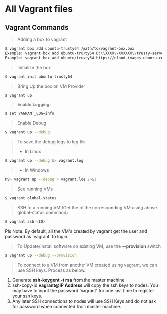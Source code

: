 # All Vagrant files

## Vagrant Commands
> Adding a box to vagrant
```sh
$ vagrant box add ubuntu-trusty64 /path/to/vagrant-box.box
Example: vagrant box add ubuntu-trusty64 D:\\XXXX\\XXXXXX\\trusty-server-cloudimg-amd64-vagrant-disk1.box
Example: vagrant box add ubuntu/trusty64 https://cloud-images.ubuntu.com/vagrant/trusty/20180201/trusty-server-cloudimg-amd64-vagrant-disk1.box
```
> Initialize the box
```sh
$ vagrant init ubuntu-trusty64
```
> Bring Up the box on VM Provider
```sh
$ vagrant up
```
> Enable Logging:
```sh
$ set VAGRANT_LOG=info
```
> Enable Debug
```sh
$ vagrant up --debug
```
> To save the debug logs to log file
> * In Linux
```sh
$ vagrant up --debug &> vagrant.log
```
> * In Windows
```sh
PS> vagrant up --debug > vagrant.log 2>&1
```
> See running VMs
```sh
$ vagrant global-status
```
> SSH to a running VM (Get the <ID> of the corresponding VM using above global-status command)
```sh
$ vagrant ssh <ID>
```
Pls Note: By default, all the VM's created by vagrant get the user and password as 'vagrant' to login.
> To Update/Install software on existing VM, use the **--provision** switch
```sh
$ vagrant up --debug --provision
```
> To connect to a VM from another VM created using vagrant, we can use SSH keys. Process as below:
1) Generate **ssh-keygent -t rsa** from the master machine
2) ssh-copy-id **vagrant@IP Address** will copy the ssh keys to nodes. You may have to input the password 'vagrant' for one last time to register your ssh keys.
3) Any later SSH connections to nodes will use SSH Keys and do not ask for password when connected from master machine.
